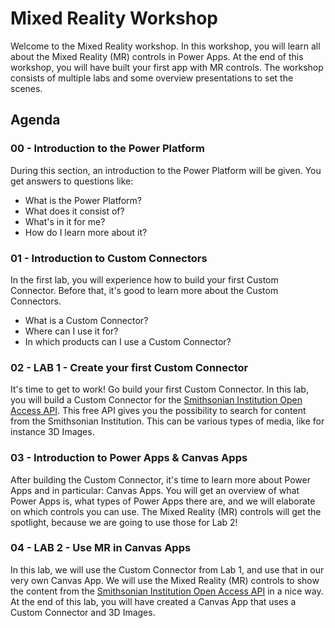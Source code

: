 # Mixed Reality Workshop

Welcome to the Mixed Reality workshop. In this workshop, you will learn all about the Mixed Reality (MR) controls in Power Apps. At the end of this workshop, you will have built your first app with MR controls. The workshop consists of multiple labs and some overview presentations to set the scenes.

## Agenda

### **00 - Introduction to the Power Platform**

During this section, an introduction to the Power Platform will be given. You get answers to questions like:

- What is the Power Platform?
- What does it consist of?
- What's in it for me?
- How do I learn more about it?

### **01 - Introduction to Custom Connectors**

In the first lab, you will experience how to build your first Custom Connector. Before that, it's good to learn more about the Custom Connectors.

- What is a Custom Connector?
- Where can I use it for?
- In which products can I use a Custom Connector?

### **02 - LAB 1 - Create your first Custom Connector**

It's time to get to work! Go build your first Custom Connector. In this lab, you will build a Custom Connector for the [Smithsonian Institution Open Access API](https://edan.si.edu/openaccess/apidocs/). This free API gives you the possibility to search for content from the Smithsonian Institution. This can be various types of media, like for instance 3D Images.

### **03 - Introduction to Power Apps & Canvas Apps**

After building the Custom Connector, it's time to learn more about Power Apps and in particular: Canvas Apps. You will get an overview of what Power Apps is, what types of Power Apps there are, and we will elaborate on which controls you can use. The Mixed Reality (MR) controls will get the spotlight, because we are going to use those for Lab 2!

### **04 - LAB 2 - Use MR in Canvas Apps**

In this lab, we will use the Custom Connector from Lab 1, and use that in our very own Canvas App. We will use the Mixed Reality (MR) controls to show the content from the [Smithsonian Institution Open Access API](https://edan.si.edu/openaccess/apidocs/) in a nice way. At the end of this lab, you will have created a Canvas App that uses a Custom Connector and 3D Images.
